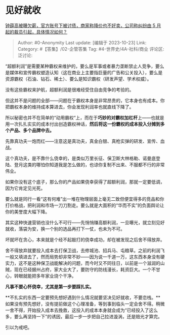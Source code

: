 # 见好就收
[钟薛高被曝欠薪，官方账号下被讨债，商家称降价也不好卖，公司称纠纷由 5 月起的裁员引起，具体情况如何？](https://www.zhihu.com/question/627072174/answer/3260467793)

> Author: #0-Anonymity
> Last update: [编辑于 2023-10-23]
> Link:
> Category: #【答集】/02-企管答集 
> Tag: #4-世界史/4A-社科/商业 
> 评论区:
> 泛讨论:

“超额利润”是需要某种霸权来维护的，要么是军事或者暴力垄断禁止人竞争，要么是媒体和宣传霸权塑造认知（这在商业上主要指巨量的广告和公关投入），要么是资源霸权（石油、钻石、稀土）、要么是知识霸权（研发声望、学术权威）。

没有这些霸权来护航，超额利润是很难经受住自由竞争的考验的。

但这并不是问题的全部——问题在于霸权本身是非常昂贵的，它本身也有成本。你把霸权本身的维持成本算进去，你会发现利润率也就直线下降了。

所以秘密也并不在简单的“动用霸权“上，而在于**巧妙的对霸权加杠杆**上——也就是用一次扎扎实实的成本付出创造霸权神话，**然后将这一份霸权的成本投入分摊到多个产品、多个品牌中去。**

先靠真功夫一炮而红——注意这是真功夫，真金白银、真枪实弹的研发、宣传、血战。

这个真功夫，是不靠什么侥幸的，是类似万里长征、保卫斯大林格勒、诺曼底登陆、登月这类的哪怕你知道我是怎么做的，也谅你复制不出来、不服都不行的非常伟业。

如果你没有这个底子，那么你的产品如果侥幸获得了超额利润，那就一定要低调，因为它肯定见光死。

要么就是同行一看“这有何难”出一堆在物理层面上毫无二致但便宜得多的竞品和你打价格战，把利润和市场一刀刀割走。要么就是大面积的“华而不实”的负面舆论让你的美誉度大幅下降。

其实这种快速营销也没什么不可行——先悄悄赚高额利润，一旦曝光，就立刻见好就收，落袋为安，换一个别的选品再打下一仗，也未为不可。

坏就坏在贪心，本来就是个经不起敲打的侥幸成功，却在被发现之后舍不得放弃。

舍不得放弃就要投入成本去打保卫战，去修城池、招兵马、屯粮草。之前的利润飞一般又填进去了，然而局势却非常不妙——因为说一千道一万，这东西本身没有硬实力，这不是这种保卫战能解决的问题，而今时又不同往日，以前是一个滋润的山贼，现在已经据州占府，家大业大了，要防守的防线漫长，耗资巨大。一个不甘心，转眼就能把多年家业烧个干净。

**凡事不要心怀侥幸，尤其是第一步要踩扎实。**

**不扎实的东西一定要预先想好遇到什么情况就要坚决见好就收，不要恋栈。**如果没有预先想好，没有提前做这个心理准备，等到事到临头一定会舍不得。稍微一舍不得，开始投入成本去挽救，这投入的成本本身就会成为“已经投入了这么多，要么再坚持一下”的诱因，最后一步一步把自己拉进漩涡，还是赔光才算完。

引以为戒吧。